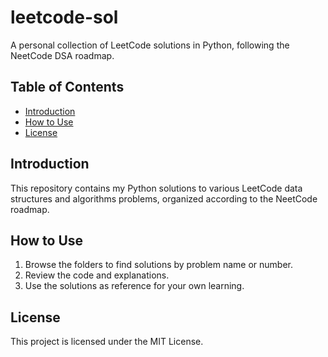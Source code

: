 # leetcode-sol

A personal collection of LeetCode solutions in Python, following the NeetCode DSA roadmap.

## Table of Contents

- [Introduction](#introduction)
- [How to Use](#how-to-use)
- [License](#license)

## Introduction

This repository contains my Python solutions to various LeetCode data structures and algorithms problems, organized according to the NeetCode roadmap.

## How to Use

1. Browse the folders to find solutions by problem name or number.
2. Review the code and explanations.
3. Use the solutions as reference for your own learning.

## License

This project is licensed under the MIT License.
